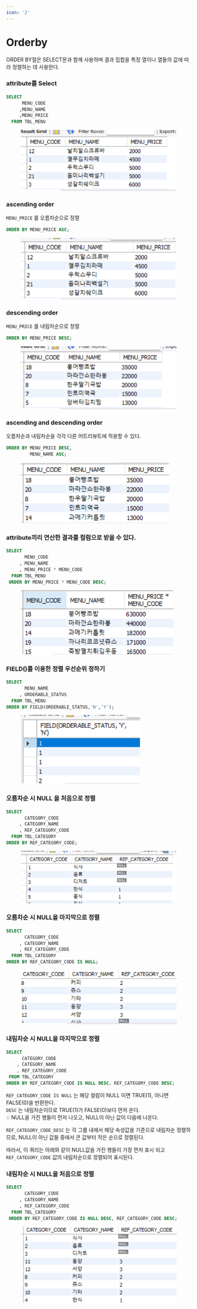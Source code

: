 ```yaml
---
icon: '2'
---
```


# Orderby

ORDER BY절은 SELECT문과 함께 사용하며 결과 집합을 특정 열이나  열들의 값에 따라 정렬하는 데 사용한다.

### attribute를 Select

```sql
SELECT
      MENU_CODE
     ,MENU_NAME
     ,MENU_PRICE
  FROM TBL_MENU
```

<figure><img src="../../.gitbook/assets/image (53).png" alt=""><figcaption></figcaption></figure>

### ascending order

`MENU_PRICE` 를 오름차순으로 정렬

```sql
ORDER BY MENU_PRICE ASC;
```

<figure><img src="../../.gitbook/assets/image (1) (1).png" alt=""><figcaption></figcaption></figure>

### descending order

`MENU_PRICE` 를 내림차순으로 정렬

```sql
ORDER BY MENU_PRICE DESC;
```

<figure><img src="../../.gitbook/assets/image (2) (1).png" alt=""><figcaption></figcaption></figure>

### ascending and descending order

오름차순과 내림차순을 각각 다른 어트리뷰트에 적용할 수 있다.

```sql
ORDER BY MENU_PRICE DESC,
         MENU_NAME ASC;
```

<figure><img src="../../.gitbook/assets/image (3) (1).png" alt=""><figcaption></figcaption></figure>

### attribute끼리 연산한 결과를 컬럼으로 받을 수 있다.

```sql
SELECT
       MENU_CODE
     , MENU_NAME
     , MENU_PRICE * MENU_CODE
  FROM TBL_MENU
 ORDER BY MENU_PRICE * MENU_CODE DESC;
```

<figure><img src="../../.gitbook/assets/image (4) (1).png" alt=""><figcaption></figcaption></figure>

### FIELD()를 이용한 정렬 우선순위 정하기

```sql
SELECT
       MENU_NAME
     , ORDERABLE_STATUS
  FROM TBL_MENU
ORDER BY FIELD(ORDERABLE_STATUS,'N','Y');
```

<figure><img src="../../.gitbook/assets/image (5) (1).png" alt=""><figcaption></figcaption></figure>

### 오름차순 시 NULL 을 처음으로 정렬

```sql
SELECT
       CATEGORY_CODE
     , CATEGORY_NAME
     , REF_CATEGORY_CODE
  FROM TBL_CATEGORY
ORDER BY REF_CATEGORY_CODE;
```

<figure><img src="../../.gitbook/assets/image (6) (1).png" alt=""><figcaption></figcaption></figure>

### 오름차순 시 NULL을 마지막으로 정렬

```sql
SELECT
       CATEGORY_CODE
     , CATEGORY_NAME
     , REF_CATEGORY_CODE
  FROM TBL_CATEGORY
ORDER BY REF_CATEGORY_CODE IS NULL;
```

<figure><img src="../../.gitbook/assets/image (8) (1).png" alt=""><figcaption></figcaption></figure>

### 내림차순 시 NULL을 마지막으로 정렬

```sql
SELECT
      CATEGORY_CODE
	, CATEGORY_NAME
    , REF_CATEGORY_CODE
 FROM TBL_CATEGORY
ORDER BY REF_CATEGORY_CODE IS NULL DESC, REF_CATEGORY_CODE DESC;
```

`REF_CATEGORY_CODE IS NULL` 는 해당 컬럼이 NULL 이면 TRUE(1), 아니면 FALSE(0)을 반환한다.\
`DESC` 는 내림차순이므로 TRUE(1)가 FALSE(0)보다 먼저 온다.\
💡 NULL을 가진 행들이 먼저 나오고, NULL이 아닌 값이 다음에 나온다.

`REF_CATEGORY_CODE_DESC` 는 각 그룹 내에서 해당 속성값을 기준으로 내림차순 정렬하므로, NULL이 아닌 값들 중에서 큰 값부터 작은 순으로 정렬된다.

따라서, 이 쿼리는 아래와 같이 NULL값을 가진 행들이 가장 먼저 표시 되고 `REF_CATEGORY_CODE` 값의 내림차순으로 정렬되어 표시된다.



### 내림차순 시 NULL을 처음으로 정렬

```sql
SELECT
       CATEGORY_CODE
     , CATEGORY_NAME
     , REF_CATEGORY_CODE
  FROM TBL_CATEGORY
 ORDER BY REF_CATEGORY_CODE IS NULL DESC, REF_CATEGORY_CODE DESC;
```

<figure><img src="../../.gitbook/assets/image.png" alt=""><figcaption></figcaption></figure>
